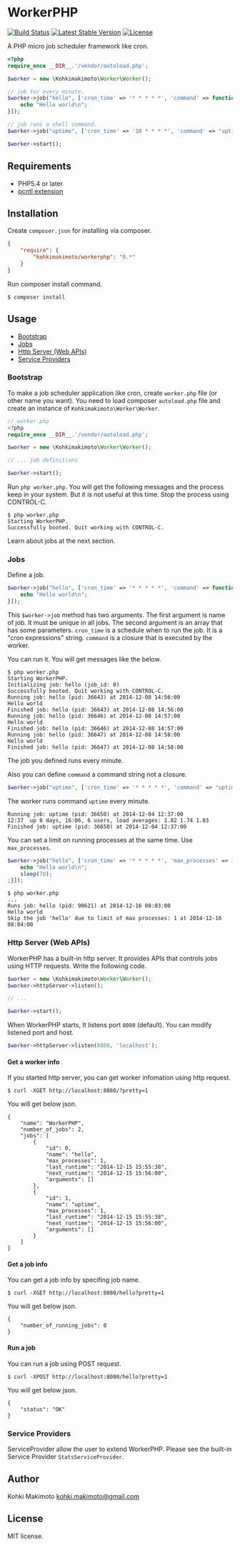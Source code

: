 # WorkerPHP

[![Build Status](https://travis-ci.org/kohkimakimoto/workerphp.svg?branch=master)](https://travis-ci.org/kohkimakimoto/workerphp)
[![Latest Stable Version](https://poser.pugx.org/kohkimakimoto/workerphp/v/stable.png)](https://packagist.org/packages/kohkimakimoto/workerphp)
[![License](https://poser.pugx.org/kohkimakimoto/workerphp/license.png)](https://packagist.org/packages/kohkimakimoto/workerphp)

A PHP micro job scheduler framework like cron.

```php
<?php
require_once __DIR__.'/vendor/autoload.php';

$worker = new \Kohkimakimoto\Worker\Worker();

// job for every minute.
$worker->job("hello", ['cron_time' => '* * * * *', 'command' => function(){
    echo "Hello world\n";
}]);

// job runs a shell command.
$worker->job("uptime", ['cron_time' => '10 * * * *', 'command' => "uptime"]);

$worker->start();
```

## Requirements

* PHP5.4 or later
* [pcntl extension](http://php.net/pcntl)

## Installation

Create `composer.json` for installing via composer.

```json
{
    "require": {
        "kohkimakimoto/workerphp": "0.*"
    }
}
```

Run composer install command.

```Shell
$ composer install
```

## Usage

* [Bootstrap](#bootstrap)
* [Jobs](#jobs)
* [Http Server (Web APIs)](#http-server-web-apis)
* [Service Providers](#service-providers)

### Bootstrap

To make a job scheduler application like cron, create `worker.php` file (or other name you want).
You need to load composer `autoload.php` file and create an instance of `Kohkimakimoto\Worker\Worker`.

```php
// worker.php
<?php
require_once __DIR__.'/vendor/autoload.php';

$worker = new \Kohkimakimoto\Worker\Worker();

// ... job definitions

$worker->start();
```

Run `php worker.php`. You will get the following messages and the process keep in your system. But it is not useful at this time. Stop the process using CONTROL-C.

```
$ php worker.php
Starting WorkerPHP.
Successfully booted. Quit working with CONTROL-C.
```

Learn about jobs at the next section.

### Jobs

Define a job.

```php
$worker->job("hello", ['cron_time' => '* * * * *', 'command' => function(){
    echo "Hello world\n";
}]);
```

This `$worker->job` method has two arguments. The first argument is name of job. It must be unique in all jobs.
The second argument is an array that has some parameters. `cron_time` is a schedule when to run the job.
It is a "cron expressions" string. `command` is a closure that is executed by the worker.

You can run it. You will get messages like the below.

```
$ php worker.php
Starting WorkerPHP.
Initializing job: hello (job_id: 0)
Successfully booted. Quit working with CONTROL-C.
Running job: hello (pid: 36643) at 2014-12-08 14:56:00
Hello world
Finished job: hello (pid: 36643) at 2014-12-08 14:56:00
Running job: hello (pid: 36646) at 2014-12-08 14:57:00
Hello world
Finished job: hello (pid: 36646) at 2014-12-08 14:57:00
Running job: hello (pid: 36647) at 2014-12-08 14:58:00
Hello world
Finished job: hello (pid: 36647) at 2014-12-08 14:58:00
```

The job you defined runs every minute.

Also you can define `command` a command string not a closure.

```php
$worker->job("uptime", ['cron_time' => '* * * * *', 'command' => "uptime"]);
```

The worker runs command `uptime` every minute.

```
Running job: uptime (pid: 36650) at 2014-12-04 12:37:00
12:37  up 8 days, 16:06, 6 users, load averages: 1.82 1.74 1.83
Finished job: uptime (pid: 36650) at 2014-12-04 12:37:00
```


You can set a limit on running processes at the same time. Use `max_processes`.

```php
$worker->job("hello", ['cron_time' => '* * * * *', 'max_processes' => 1, 'command' => function(){
    echo "Hello world\n";
    sleep(70);
;}]);
```

```
$ php worker.php
...
Runs job: hello (pid: 90621) at 2014-12-16 08:03:00
Hello world
Skip the job 'hello' due to limit of max processes: 1 at 2014-12-16 08:04:00
```

### Http Server (Web APIs)

WorkerPHP has a built-in http server. It provides APIs that controls jobs using HTTP requests. Write the following code.

```php
$worker = new \Kohkimakimoto\Worker\Worker();
$worker->httpServer->listen();

// ...

$worker->start();
```

When WorkerPHP starts, It listens port `8080` (default).
You can modify listened port and host.

```php
$worker->httpServer->listen(8888, 'localhost');
```

#### Get a worker info

If you started http server, you can get worker infomation using http request.

```
$ curl -XGET http://localhost:8080/?pretty=1
```

You will get below json.

```
{
    "name": "WorkerPHP",
    "number_of_jobs": 2,
    "jobs": [
        {
            "id": 0,
            "name": "hello",
            "max_processes": 1,
            "last_runtime": "2014-12-15 15:55:38",
            "next_runtime": "2014-12-15 15:56:00",
            "arguments": []
        },
        {
            "id": 1,
            "name": "uptime",
            "max_processes": 1,
            "last_runtime": "2014-12-15 15:55:38",
            "next_runtime": "2014-12-15 15:56:00",
            "arguments": []
        }
    ]
}
```

#### Get a job info

You can get a job info by specifing job name.

```
$ curl -XGET http://localhost:8080/hello?pretty=1
```

You will get below json.

```
{
    "number_of_running_jobs": 0
}
```

#### Run a job

You can run a job using POST request.

```
$ curl -XPOST http://localhost:8080/hello?pretty=1
```

You will get below json.

```
{
    "status": "OK"
}
```

### Service Providers

ServiceProvider allow the user to extend WorkerPHP. Please see the built-in Service Provider `StatsServiceProvider`.

## Author

Kohki Makimoto <kohki.makimoto@gmail.com>

## License

MIT license.

